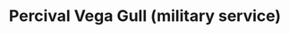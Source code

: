 ---
layout: product
title: "Percival Vega Gull (military service)"
price: "2800" 
desc: "Maketa"
img_path: "/assets/img/DORAW72004.jpg"
brand: "N/A"
available: false
special_offer: false
new: false
soon: false
cat: "010000"
subcat: "012000"
subsubcat: "0N/A"
sifra: "DORAW72004"
---